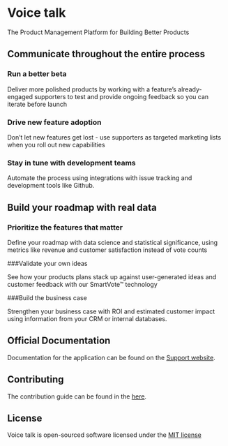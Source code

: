 # Voice talk

The Product Management Platform for Building Better Products

## Communicate throughout the entire process

### Run a better beta

Deliver more polished products by working with a feature’s already-engaged supporters to test and provide ongoing feedback so you can iterate before launch

### Drive new feature adoption

Don’t let new features get lost - use supporters as targeted marketing lists when you roll out new capabilities

### Stay in tune with development teams

Automate the process using integrations with issue tracking and development tools like Github.


## Build your roadmap with real data

### Prioritize the features that matter
Define your roadmap with data science and statistical significance, using metrics like revenue and customer satisfaction instead of vote counts

###Validate your own ideas

See how your products plans stack up against user-generated ideas and customer feedback with our SmartVote™ technology

###Build the business case

Strengthen your business case with ROI and estimated customer impact using information from your CRM or internal databases.

## Official Documentation

Documentation for the application can be found on the [Support website](http://laravel.com/docs).

## Contributing

The contribution guide can be found in the [here](http://laravel.com/docs/contributions).

## License

Voice talk is open-sourced software licensed under the [MIT license](http://opensource.org/licenses/MIT)
